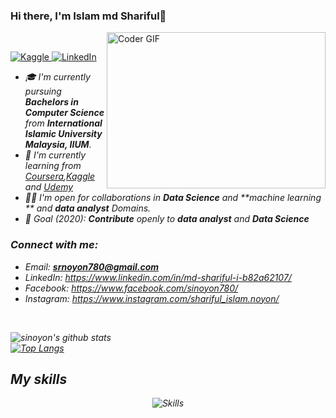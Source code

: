 ### Hi there, I'm Islam md Shariful👋


 <img align="right" alt="Coder GIF" height=250 width=350 src="https://i.imgur.com/mXEdCiL.gif" />
<br />
<p align="left">
   <a href="https://www.kaggle.com/shariful07">
    <img alt="Kaggle" src="https://img.shields.io/badge/Kaggle-shariful-blue?style=flat-square&logo=kaggle">
  </a> 
 <a href="https://www.linkedin.com/in/shariful07">
    <img alt="LinkedIn" src="https://img.shields.io/badge/LinkedIn-shariful07-blue?style=flat-square&logo=linkedin">
  </a>
</p>
<em>

- 🎓 I'm currently pursuing **Bachelors in Computer Science** from **International Islamic University Malaysia, IIUM**.
- 🌱 I'm currently learning from [Coursera](https://www.coursera.org/user/ca591d8b73ce0fb1bb89f780653f16f7),[Kaggle](https://www.kaggle.com/shariful07) and [Udemy](https://www.udemy.com/)
- 🤝🏻 I'm open for collaborations in **Data Science** and **machine learning ** and **data analyst** Domains.
- 🎯 Goal (2020): **Contribute** openly to **data analyst** and **Data Science**

### Connect with me:
- Email: **srnoyon780@gmail.com**
- LinkedIn: https://www.linkedin.com/in/md-shariful-i-b82a62107/
- Facebook: https://www.facebook.com/sinoyon780/
- Instagram: https://www.instagram.com/shariful_islam.noyon/
<br />

![sinoyon's github stats](https://github-readme-stats.vercel.app/api?username=sinoyon&show_icons=true&theme=radical)
<br >
[![Top Langs](https://github-readme-stats.vercel.app/api/top-langs/?username=sinoyon&layout=compact)](https://github.com/sinoyon/github-readme-stats)
 
## My skills

<p align="center">
  <img align="center" alt="Skills" src="https://github.com/viclafouch/viclafouch/blob/master/img/pack.png" />
 
</p>
